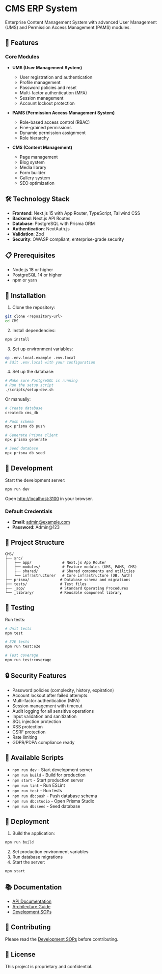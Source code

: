 # CMS ERP System

Enterprise Content Management System with advanced User Management (UMS) and Permission Access Management (PAMS) modules.

## 🚀 Features

### Core Modules

- **UMS (User Management System)**
  - User registration and authentication
  - Profile management
  - Password policies and reset
  - Multi-factor authentication (MFA)
  - Session management
  - Account lockout protection

- **PAMS (Permission Access Management System)**
  - Role-based access control (RBAC)
  - Fine-grained permissions
  - Dynamic permission assignment
  - Role hierarchy

- **CMS (Content Management)**
  - Page management
  - Blog system
  - Media library
  - Form builder
  - Gallery system
  - SEO optimization

## 🛠️ Technology Stack

- **Frontend**: Next.js 15 with App Router, TypeScript, Tailwind CSS
- **Backend**: Next.js API Routes
- **Database**: PostgreSQL with Prisma ORM
- **Authentication**: NextAuth.js
- **Validation**: Zod
- **Security**: OWASP compliant, enterprise-grade security

## 📋 Prerequisites

- Node.js 18 or higher
- PostgreSQL 14 or higher
- npm or yarn

## 🔧 Installation

1. Clone the repository:

```bash
git clone <repository-url>
cd CMS
```

2. Install dependencies:

```bash
npm install
```

3. Set up environment variables:

```bash
cp .env.local.example .env.local
# Edit .env.local with your configuration
```

4. Set up the database:

```bash
# Make sure PostgreSQL is running
# Run the setup script
./scripts/setup-dev.sh
```

Or manually:

```bash
# Create database
createdb cms_db

# Push schema
npx prisma db push

# Generate Prisma client
npx prisma generate

# Seed database
npx prisma db seed
```

## 🚀 Development

Start the development server:

```bash
npm run dev
```

Open [http://localhost:3100](http://localhost:3100) in your browser.

### Default Credentials

- **Email**: admin@example.com
- **Password**: Admin@123

## 📁 Project Structure

```
CMS/
├── src/
│   ├── app/              # Next.js App Router
│   ├── modules/          # Feature modules (UMS, PAMS, CMS)
│   ├── shared/           # Shared components and utilities
│   └── infrastructure/   # Core infrastructure (DB, Auth)
├── prisma/              # Database schema and migrations
├── tests/               # Test files
├── _sop/                # Standard Operating Procedures
└── _library/            # Reusable component library
```

## 🧪 Testing

Run tests:

```bash
# Unit tests
npm test

# E2E tests
npm run test:e2e

# Test coverage
npm run test:coverage
```

## 🔒 Security Features

- Password policies (complexity, history, expiration)
- Account lockout after failed attempts
- Multi-factor authentication (MFA)
- Session management with timeout
- Audit logging for all sensitive operations
- Input validation and sanitization
- SQL injection protection
- XSS protection
- CSRF protection
- Rate limiting
- GDPR/PDPA compliance ready

## 📝 Available Scripts

- `npm run dev` - Start development server
- `npm run build` - Build for production
- `npm start` - Start production server
- `npm run lint` - Run ESLint
- `npm run test` - Run tests
- `npm run db:push` - Push database schema
- `npm run db:studio` - Open Prisma Studio
- `npm run db:seed` - Seed database

## 🚢 Deployment

1. Build the application:

```bash
npm run build
```

2. Set production environment variables
3. Run database migrations
4. Start the server:

```bash
npm start
```

## 📚 Documentation

- [API Documentation](./docs/api/README.md)
- [Architecture Guide](./docs/architecture/README.md)
- [Development SOPs](./_sop/README.md)

## 🤝 Contributing

Please read the [Development SOPs](./_sop/development/SOP-DEVELOPMENT-GUIDE.md) before contributing.

## 📄 License

This project is proprietary and confidential.
